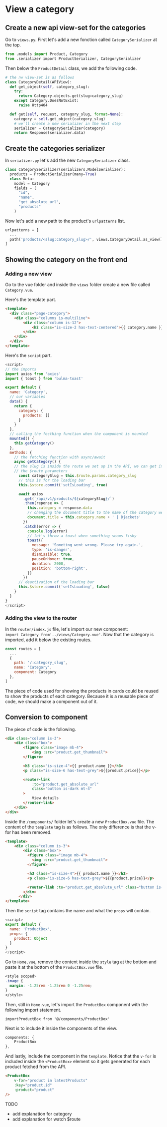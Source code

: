 # View a category

## Create a new api view-set for the categories

Go to `views.py`. First let's add a new fonction called `CategorySerializer` at the top.

```python
from .models import Product, Category
from .serializer import ProductSerializer, CategorySerializer
```

Then below the `ProductDetail` class, we add the following code.

```python
# the nw view-set is as follows
class CategoryDetail(APIView):
  def get_object(self, category_slug):
    try:
      return Category.objects.get(slug=category_slug)
    except Category.DoesNotExist:
      raise Http404

  def get(self, request, category_slug, format=None):
    category = self.get_object(category_slug)
    # we'll create a new serializer in the next step
    serializer = CategorySerializer(category)
    return Response(serializer.data)
```

## Create the categories serializer

In `serializer.py` let's add the new `CategorySerializer` class.

```python
class CategorySerializer(serializers.ModelSerializer):
  products = ProductSerializer(many=True)
  class Meta:
    model = Category
    fields = (
      "id",
      "name",
      "get_absolute_url",
      "products"
    )
```

Now let's add a new path to the product's `urlpatterns` list.

```python
urlpatterns = [
  ...
  path('products/<slug:category_slug>/', views.CategoryDetail.as_view()),
]
```

## Showing the category on the front end
### Adding a new view

Go to the vue folder and inside the `views` folder create a new file called `Category.vue`.

Here's the template part.

```html
<template>
  <div class="page-category">
    <div class="columns is-multiline">
        <div class="column is-12">
            <h2 class="is-size-2 has-text-centered">{{ category.name }}</h2>
        </div>
    </div>
  </div>
</template>
```

Here's the `script` part.

```javascript
<script>
// the imports
import axios from 'axios'
import { toast } from 'bulma-toast'

export default {
  name: 'Category',
  // our variables
  data() {
    return {
      category: {
        products: []
      }
    }
  },
  // calling the fecthing function when the component is mounted
  mounted() {
    this.getCategory()
  },
  methods: {
    // the fetching function with async/await
    async getCategory() {
    // the slug is inside the route we set up in the API, we can get it from
    // the $route parameters
      const categorySlug = this.$route.params.category_slug
      // this is for the loading bar
      this.$store.commit('setIsLoading', true)

      await axios
        .get(`/api/v1/products/${categorySlug}/`)
        .then(reponse => {
          this.category = response.data
          // changing the document title to the name of the category we get from the api
          document.title = this.category.name + ' | Djackets'
        })
        .catch(error => {
          console.log(error)
          // let's throw a toast when something seems fishy
          toast({
            message: 'Someting went wrong. Please try again.',
            type: 'is-danger',
            dismissible: true,
            pauseOnHover: true,
            duration: 2000,
            position: 'bottom-right',
          })
        })
      // deactivation of the loading bar
      this.$store.commit('setIsLoading', false)
    }
  }
}
</script>
```

### Adding the view to the router

In the `router/index.js` file, let's import our new component: `import Category from'../views/Category.vue'`. Now that the category is imported, add it below the existing routes.

```javascript
const routes = [
  ...
  {
    path: '/:category_slug',
    name: 'Category',
    component: Category
  },
]
```

The piece of code used for showing the products in cards could be reused to show the products of each category. Because it is a reusable piece of code, we should make a component out of it.

## Conversion to component

The piece of code is the following.

```html
<div class="column is-3">
    <div class="box">
        <figure class="image mb-4">
            <img :src="product.get_thumbnail">
        </figure>

        <h3 class="is-size-4">{{ product.name }}</h3>
        <p class="is-size-6 has-text-grey">${{product.price}}</p>

        <router-link 
            :to="product.get_absolute_url" 
            class="button is-dark mt-4"
        >
            View details
        </router-link>
    </div>
</div>
```

Inside the `/components/` folder let's create a new `ProductBox.vue` file. The content of the `template` tag is as follows. The only difference is that the v-for has been removed.

```html
<template>
    <div class="column is-3">
        <div class="box">
          <figure class="image mb-4">
            <img :src="product.get_thumbnail">
          </figure>

          <h3 class="is-size-4">{{ product.name }}</h3>
          <p class="is-size-6 has-text-grey">${{product.price}}</p>

          <router-link :to="product.get_absolute_url" class="button is-dark mt-4">View details</router-link>
        </div>
      </div>
</template>
```

Then the `script` tag contains the name and what the `props` will contain.

```javascript
<script>
export default {
  name: 'ProductBox',
  props: {
    product: Object
  }
}
</script>
```

Go to `Home.vue`, remove the content inside the `style` tag at the bottom and paste it at the bottom of the `ProductBox.vue` file.

```css
<style scoped>
.image {
  margin: -1.25rem -1.25rem 0 -1.25rem;
}
</style>
```

Then, still in `Home.vue`, let's import the `ProductBox` component with the following import statement.

`importProductBox from '@/components/ProductBox'`

Next is to include it inside the components of the view.

```javascript
components: {
    ProductBox
},
```

And lastly, include the component in the `template`. Notice that the `v-for` is included inside the `<ProductBox>` element so it gets generated for each product fetched from the API.

```html
<ProductBox
    v-for="product in latestProducts"
    :key="product.id"
    :product="product"
/>
```

TODO
- add explanation for category
- add explanation for watch $route 